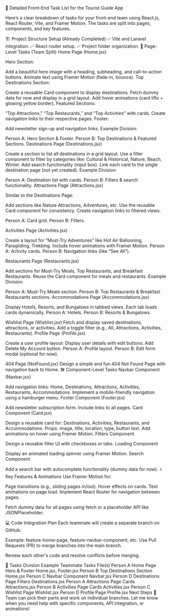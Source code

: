 
🎯 Detailed Front-End Task List for the Tourist Guide App

Here’s a clear breakdown of tasks for your front-end team using React.js, React Router, Vite, and Framer Motion. The tasks are split into pages, components, and key features.

🏗️ Project Structure Setup (Already Completed)
✅ Vite and Laravel integration.
✅ React router setup.
✅ Project folder organization.
📄 Page-Level Tasks (Team Split)
Home Page (Home.jsx)

Hero Section:

Add a beautiful hero image with a heading, subheading, and call-to-action buttons.
Animate text using Framer Motion (fade-in, bounce).
Top Destinations Section:

Create a reusable Card component to display destinations.
Fetch dummy data for now and display in a grid layout.
Add hover animations (card lifts + glowing yellow border).
Featured Sections:

“Top Attractions,” “Top Restaurants,” and “Top Activities” with cards.
Create navigation links to their respective pages.
Footer:

Add newsletter sign-up and navigation links.
Example Division:

Person A: Hero Section & Footer.
Person B: Top Destinations & Featured Sections.
Destinations Page (Destinations.jsx)

Create a section to list all destinations in a grid layout.
Use a filter component to filter by categories like:
Cultural & Historical, Nature, Beach, Winter.
Add search functionality (input box).
Link each card to the single destination page (not yet created).
Example Division:

Person A: Destination list with cards.
Person B: Filters & search functionality.
Attractions Page (Attractions.jsx)

Similar to the Destinations Page:

Add sections like Nature Attractions, Adventures, etc.
Use the reusable Card component for consistency.
Create navigation links to filtered views.

Person A: Card grid.
Person B: Filters.

Activities Page (Activities.jsx)

Create a layout for “Must-Try Adventures” like Hot Air Ballooning, Paragliding, Trekking.
Include hover animations with Framer Motion.
Person A: Activity cards.
Person B: Navigation links (like “See All”).

Restaurants Page (Restaurants.jsx)

Add sections for Must-Try Meals, Top Restaurants, and Breakfast Restaurants.
Reuse the Card component for meals and restaurants.
Example Division:

Person A: Must-Try Meals section.
Person B: Top Restaurants & Breakfast Restaurants sections.
Accommodations Page (Accommodations.jsx)

Display Hotels, Resorts, and Bungalows in tabbed views.
Each tab loads cards dynamically.
Person A: Hotels.
Person B: Resorts & Bungalows.

Wishlist Page (Wishlist.jsx)
Fetch and display saved destinations, attractions, or activities.
Add a toggle filter (e.g., All, Attractions, Activities, Restaurants).
Profile Page (Profile.jsx)

Create a user profile layout:
Display user details with edit buttons.
Add Delete My Account button.
Person A: Profile layout.
Person B: Edit form modal (optional for now).

404 Page (NotFound.jsx)
Design a simple and fun 404 Not Found Page with navigation back to Home.
🛠️ Component-Level Tasks
Navbar Component (Navbar.jsx)

Add navigation links: Home, Destinations, Attractions, Activities, Restaurants, Accommodations.
Implement a mobile-friendly navigation using a hamburger menu.
Footer Component (Footer.jsx)

Add newsletter subscription form.
Include links to all pages.
Card Component (Card.jsx)

Design a reusable card for:
Destinations, Activities, Restaurants, and Accommodations.
Props: image, title, location, type, button text.
Add animations on hover using Framer Motion.
Filters Component

Design a reusable filter UI with checkboxes or tabs.
Loading Component

Display an animated loading spinner using Framer Motion.
Search Component

Add a search bar with autocomplete functionality (dummy data for now).
⚡ Key Features & Animations
Use Framer Motion for:

Page transitions (e.g., sliding pages in/out).
Hover effects on cards.
Text animations on page load.
Implement React Router for navigation between pages.

Fetch dummy data for all pages using fetch or a placeholder API like JSONPlaceholder.

💻 Code Integration Plan
Each teammate will create a separate branch on GitHub:

Example: feature-home-page, feature-navbar-component, etc.
Use Pull Requests (PR) to merge branches into the main branch.

Review each other's code and resolve conflicts before merging.

🎯 Tasks Division Example
Teammate	Tasks	File(s)
Person A	Home Page Hero & Footer	Home.jsx, Footer.jsx
Person B	Top Destinations Section	Home.jsx
Person C	Navbar Component	Navbar.jsx
Person D	Destinations Page Filters	Destinations.jsx
Person A	Attractions Page Cards	Attractions.jsx
Person B	Activities Page Cards	Activities.jsx
Person C	Wishlist Page	Wishlist.jsx
Person D	Profile Page	Profile.jsx
Next Steps 🚀
Team can pick their parts and work on individual branches.
Let me know when you need help with specific components, API integration, or animations!

